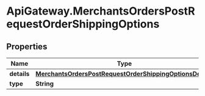 # ApiGateway.MerchantsOrdersPostRequestOrderShippingOptions

## Properties

Name | Type | Description | Notes
------------ | ------------- | ------------- | -------------
**details** | [**MerchantsOrdersPostRequestOrderShippingOptionsDetails**](MerchantsOrdersPostRequestOrderShippingOptionsDetails.md) |  | 
**type** | **String** |  | 


